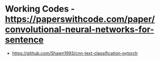 # Working Codes - https://paperswithcode.com/paper/convolutional-neural-networks-for-sentence
+ https://github.com/Shawn1993/cnn-text-classification-pytorch

